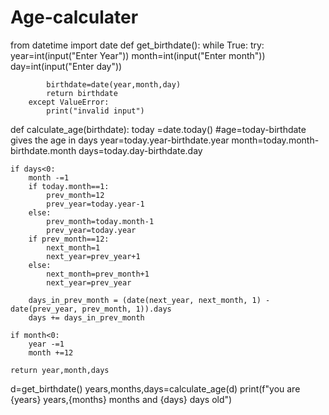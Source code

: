 # Age-calculater
from datetime import date
def get_birthdate():
    while True:
        try:
            year=int(input("Enter Year"))
            month=int(input("Enter month"))
            day=int(input("Enter day"))
            
            birthdate=date(year,month,day)
            return birthdate
        except ValueError:
            print("invalid input")

def calculate_age(birthdate):
    today =date.today()
    #age=today-birthdate gives the age in days
    year=today.year-birthdate.year
    month=today.month-birthdate.month
    days=today.day-birthdate.day
    
    if days<0:
        month -=1
        if today.month==1:
            prev_month=12
            prev_year=today.year-1
        else:
            prev_month=today.month-1
            prev_year=today.year
        if prev_month==12:
            next_month=1
            next_year=prev_year+1
        else:
            next_month=prev_month+1
            next_year=prev_year
            
        days_in_prev_month = (date(next_year, next_month, 1) - date(prev_year, prev_month, 1)).days
        days += days_in_prev_month
        
    if month<0:
        year -=1
        month +=12

    return year,month,days


d=get_birthdate()
years,months,days=calculate_age(d)
print(f"you are {years} years,{months} months and {days} days old")
    
    
    
    
    
